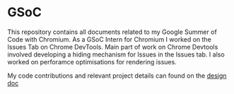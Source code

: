 # GSoC
This repository contains all documents related to my Google Summer of Code with Chromium. As a GSoC Intern for Chromium I worked on the Issues Tab on Chrome DevTools. Main part of work on Chrome Devtools involved developing a hiding mechanism for Issues in the Issues tab. I also worked on perforamce optimisations for rendering issues.

My code contributions and relevant project details can found on the [design doc](https://docs.google.com/document/d/1p3ucb6cjuIa72aMQLnuJHvniX1j4lNewvy28C39oAdo/edit?usp=sharing)

